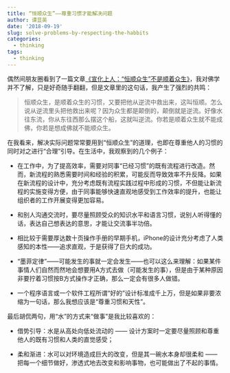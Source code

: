 ```yaml
---
title: “恒顺众生”——尊重习惯才能解决问题
author: 谭显英
date: '2018-09-19'
slug: solve-problems-by-respecting-the-habbits
categories:
  - thinking
tags:
  - thinking
---
```


偶然间朋友圈看到了一篇文章[《宣化上人：“恒顺众生”不是顺着众生》](https://mp.weixin.qq.com/s/k5yjqLBLbmV_aosYViIV9w)，我对佛学并不了解，只是好奇随手翻翻，但是文章里的这句话，我产生了强烈的共鸣：

> 恒顺众生，是顺着众生的习惯，又要把他从逆流中救出来，这叫恒顺。怎么说从逆流里头把他救出来呢？因为众生都是颠倒的，颠倒就是逆流。好像水往东流，你从东往西那么摆这个船，这就叫逆流。你若是顺着众生就不能成佛，你若是想成佛就不能顺众生。

在我看来，解决实际问题常常要用到“恒顺众生”的道理，也即在尊重他人的习惯的同时对之进行“合理”引导。在生活中，我观察到的几个例子：

- 在工作中，为了提高效率，需要对同事“已经习惯”的既有流程进行改造。然而，新流程的熟悉需要时间和经验的积累，可能反而导致效率不升反降。如果在新流程的设计中，充分考虑既有流程实践过程中形成的习惯，不但能让新流程的实施变得方便，由于同事能够快速直观地感受到工作效率的提升，也能让组织者的工作开展变得更加容易。

- 和别人沟通交流时，要尽量照顾受众的知识水平和语言习惯，说别人听得懂的话，表达自己想表达的意思，才能让交流事半功倍。

- 相比较于需要厚达数十页操作手册的早期手机，iPhone的设计充分考虑了人类感知的本性——追求直观，于是获得了巨大的成功。

- “墨菲定律”——可能发生的事就一定会发生——也可以这么来理解：如果某件事情人们自然而然地会想要用A方式去做（可能发生的事），但是由于某种原因非要拧着习惯按B方式操作才正确，那么一定会有很多人做错。

- 一个程序语言或一个软件工程所谓“好的”设计标准成千上万，但是如果非要浓缩为一句话，那么我想应该是“尊重习惯和天性”。

最后胡侃两句，用“水”的方式来“做事”是我比较喜欢的：

- 借势引导：水是从高处向低处流动的 —— 设计方案时一定要尽量照顾和尊重他人的既有习惯和人类的直觉感受；

- 柔和渐进：水可以对环境造成巨大的改变，但是其一碗水本身却很柔和 —— 把每一个细节做好，渗透式地去改变和影响事物，也可能做出了不起的事情。

